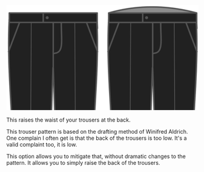 ![Hintere Anstieg](backrise.svg)

This raises the waist of your trousers at the back.

<Note>

This trouser pattern is based on the drafting method of Winifred Aldrich. 
One complain I often get is that the back of the trousers is too low. 
It's a valid complaint too, it is low.

This option allows you to mitigate that, without dramatic changes to the pattern. 
It allows you to simply raise the back of the trousers.

</Note>
